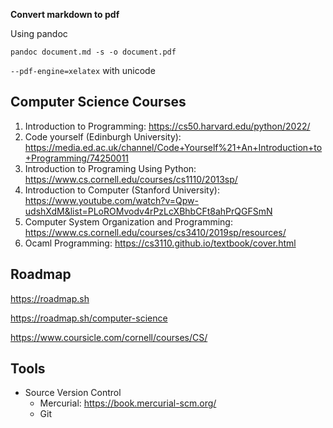 **Convert markdown to pdf**

Using pandoc

`pandoc document.md -s -o document.pdf`

`--pdf-engine=xelatex` with unicode

## Computer Science Courses

1. Introduction to Programming: https://cs50.harvard.edu/python/2022/
2. Code yourself (Edinburgh University): https://media.ed.ac.uk/channel/Code+Yourself%21+An+Introduction+to+Programming/74250011
3. Introduction to Programing Using Python: https://www.cs.cornell.edu/courses/cs1110/2013sp/
4. Introduction to Computer (Stanford University): https://www.youtube.com/watch?v=Qpw-udshXdM&list=PLoROMvodv4rPzLcXBhbCFt8ahPrQGFSmN
5. Computer System Organization and Programming: https://www.cs.cornell.edu/courses/cs3410/2019sp/resources/
6. Ocaml Programming: https://cs3110.github.io/textbook/cover.html

## Roadmap

https://roadmap.sh

https://roadmap.sh/computer-science

https://www.coursicle.com/cornell/courses/CS/

## Tools

- Source Version Control
  - Mercurial: https://book.mercurial-scm.org/
  - Git